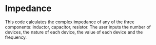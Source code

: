 # Impedance
This code calculates the complex impedance of any of the three components: inductor, capacitor, resistor.
The user inputs the number of devices, the nature of each device, the value of each device and the frequency.
